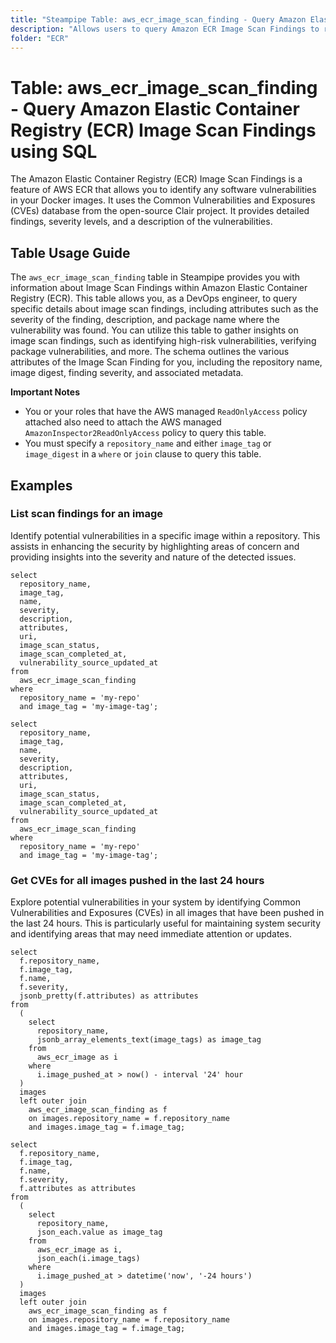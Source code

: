 ```yaml
---
title: "Steampipe Table: aws_ecr_image_scan_finding - Query Amazon Elastic Container Registry (ECR) Image Scan Findings using SQL"
description: "Allows users to query Amazon ECR Image Scan Findings to retrieve detailed information about image scan findings, including attributes such as the severity of the finding, description, and package name where the vulnerability was found."
folder: "ECR"
---
```


# Table: aws_ecr_image_scan_finding - Query Amazon Elastic Container Registry (ECR) Image Scan Findings using SQL

The Amazon Elastic Container Registry (ECR) Image Scan Findings is a feature of AWS ECR that allows you to identify any software vulnerabilities in your Docker images. It uses the Common Vulnerabilities and Exposures (CVEs) database from the open-source Clair project. It provides detailed findings, severity levels, and a description of the vulnerabilities.

## Table Usage Guide

The `aws_ecr_image_scan_finding` table in Steampipe provides you with information about Image Scan Findings within Amazon Elastic Container Registry (ECR). This table allows you, as a DevOps engineer, to query specific details about image scan findings, including attributes such as the severity of the finding, description, and package name where the vulnerability was found. You can utilize this table to gather insights on image scan findings, such as identifying high-risk vulnerabilities, verifying package vulnerabilities, and more. The schema outlines the various attributes of the Image Scan Finding for you, including the repository name, image digest, finding severity, and associated metadata.

**Important Notes**
- You or your roles that have the AWS managed `ReadOnlyAccess` policy attached also need to attach the AWS managed `AmazonInspector2ReadOnlyAccess` policy to query this table.
- You must specify a `repository_name` and either `image_tag` or `image_digest` in a `where` or `join` clause to query this table.

## Examples

### List scan findings for an image
Identify potential vulnerabilities in a specific image within a repository. This assists in enhancing the security by highlighting areas of concern and providing insights into the severity and nature of the detected issues.

```sql+postgres
select
  repository_name,
  image_tag,
  name,
  severity,
  description,
  attributes,
  uri,
  image_scan_status,
  image_scan_completed_at,
  vulnerability_source_updated_at
from
  aws_ecr_image_scan_finding
where
  repository_name = 'my-repo'
  and image_tag = 'my-image-tag';
```

```sql+sqlite
select
  repository_name,
  image_tag,
  name,
  severity,
  description,
  attributes,
  uri,
  image_scan_status,
  image_scan_completed_at,
  vulnerability_source_updated_at
from
  aws_ecr_image_scan_finding
where
  repository_name = 'my-repo'
  and image_tag = 'my-image-tag';
```

### Get CVEs for all images pushed in the last 24 hours
Explore potential vulnerabilities in your system by identifying Common Vulnerabilities and Exposures (CVEs) in all images that have been pushed in the last 24 hours. This is particularly useful for maintaining system security and identifying areas that may need immediate attention or updates.

```sql+postgres
select
  f.repository_name,
  f.image_tag,
  f.name,
  f.severity,
  jsonb_pretty(f.attributes) as attributes
from
  (
    select
      repository_name,
      jsonb_array_elements_text(image_tags) as image_tag
    from
      aws_ecr_image as i
    where
      i.image_pushed_at > now() - interval '24' hour
  )
  images
  left outer join
    aws_ecr_image_scan_finding as f
    on images.repository_name = f.repository_name
    and images.image_tag = f.image_tag;
```

```sql+sqlite
select
  f.repository_name,
  f.image_tag,
  f.name,
  f.severity,
  f.attributes as attributes
from
  (
    select
      repository_name,
      json_each.value as image_tag
    from
      aws_ecr_image as i,
      json_each(i.image_tags)
    where
      i.image_pushed_at > datetime('now', '-24 hours')
  )
  images
  left outer join
    aws_ecr_image_scan_finding as f
    on images.repository_name = f.repository_name
    and images.image_tag = f.image_tag;
```